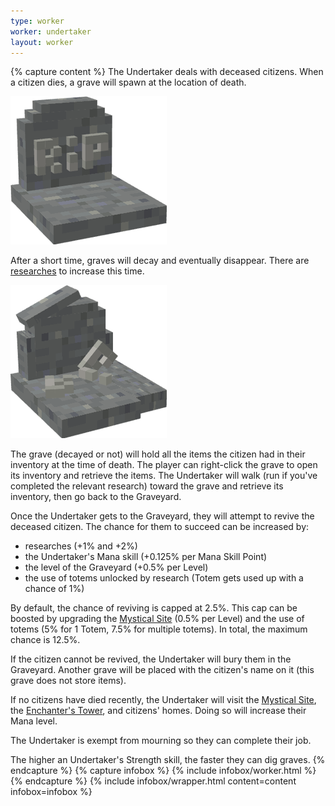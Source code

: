 ```yaml
---
type: worker
worker: undertaker
layout: worker
---
```

{% capture content %}
The Undertaker deals with deceased citizens. When a citizen dies, a grave will spawn at the location of death.

![Grave](../../assets/images/items/grave.png)

After a short time, graves will decay and eventually disappear. There are [researches](../../source/systems/research) to increase this time.

![Decayed Grave](../../assets/images/items/decayedgrave.png)

The grave (decayed or not) will hold all the items the citizen had in their inventory at the time of death. The player can right-click the grave to open its inventory and retrieve the items. The Undertaker will walk (run if you've completed the relevant research) toward the grave and retrieve its inventory, then go back to the Graveyard.

Once the Undertaker gets to the Graveyard, they will attempt to revive the deceased citizen. The chance for them to succeed can be increased by:
- researches (+1% and +2%)
- the Undertaker's Mana skill (+0.125% per Mana Skill Point)
- the level of the Graveyard (+0.5% per Level)
- the use of totems unlocked by research (Totem gets used up with a chance of 1%)

By default, the chance of reviving is capped at 2.5%. This cap can be boosted by upgrading the [Mystical Site](../../source/buildings/mysticalsite) (0.5% per Level) and the use of totems (5% for 1 Totem, 7.5% for multiple totems). In total, the maximum chance is 12.5%.

If the citizen cannot be revived, the Undertaker will bury them in the Graveyard. Another grave will be placed with the citizen's name on it (this grave does not store items).

If no citizens have died recently, the Undertaker will visit the [Mystical Site](../../source/buildings/mysticalsite), the [Enchanter's Tower](../../source/buildings/enchantertower), and citizens' homes. Doing so will increase their Mana level.

The Undertaker is exempt from mourning so they can complete their job.

The higher an Undertaker's Strength skill, the faster they can dig graves.
{% endcapture %}
{% capture infobox %}
{% include infobox/worker.html %}
{% endcapture %}
{% include infobox/wrapper.html content=content infobox=infobox %}
